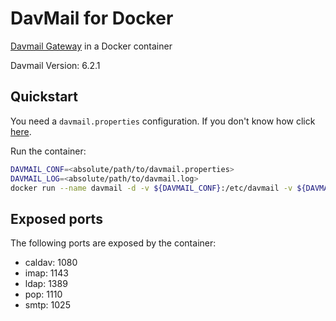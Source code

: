 # DavMail for Docker

[Davmail Gateway](http://davmail.sourceforge.net/) in a Docker container

Davmail Version: 6.2.1

## Quickstart

You need a `davmail.properties` configuration. If you don't know how click [here](http://davmail.sourceforge.net/serversetup.html).

Run the container:

``` bash
DAVMAIL_CONF=<absolute/path/to/davmail.properties>
DAVMAIL_LOG=<absolute/path/to/davmail.log>
docker run --name davmail -d -v ${DAVMAIL_CONF}:/etc/davmail -v ${DAVMAIL_LOG}:/var/log/davmail jberrenberg/davmail
```

## Exposed ports

The following ports are exposed by the container:

* caldav: 1080
* imap: 1143
* ldap: 1389
* pop: 1110
* smtp: 1025
